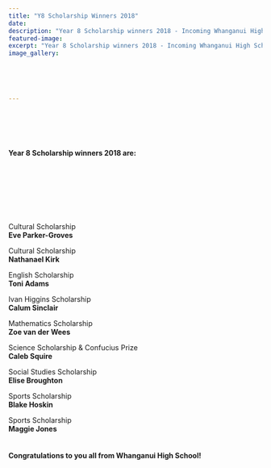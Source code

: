 ```yaml
---
title: "Y8 Scholarship Winners 2018"
date: 
description: "Year 8 Scholarship winners 2018 - Incoming Whanganui High School Students are..."
featured-image: 
excerpt: "Year 8 Scholarship winners 2018 - Incoming Whanganui High School Students are."
image_gallery:
    
    
    
    
    
---
```


<h4>&nbsp;</h4>
<p>&nbsp;</p>
<h4>Year 8 Scholarship winners&nbsp;2018 are:<br /><br /></h4>
<p>&nbsp;</p>
<p>&nbsp;</p>
<p>&nbsp;</p>
<p>Cultural Scholarship<br /><strong>Eve Parker-Groves</strong>&nbsp;</p>
<p>Cultural Scholarship<br /><strong>Nathanael Kirk</strong>&nbsp;</p>
<p>English Scholarship<br /><strong>Toni Adams</strong><strong>&nbsp;</strong></p>
<p>Ivan Higgins Scholarship<br /><strong>Calum Sinclair</strong>&nbsp;</p>
<p>Mathematics Scholarship<br /><strong>Zoe van der Wees</strong><strong>&nbsp;</strong></p>
<p>Science Scholarship &amp; Confucius Prize<br /><strong>Caleb Squire</strong><strong>&nbsp;</strong></p>
<p>Social Studies Scholarship<br /><strong>Elise Broughton</strong>&nbsp;</p>
<p>Sports Scholarship<br /><strong>Blake Hoskin</strong><strong>&nbsp;</strong></p>
<p>Sports Scholarship<br /><strong>Maggie Jones<br /><br /></strong></p>
<h4>Congratulations to you all from Whanganui High School!</h4>

